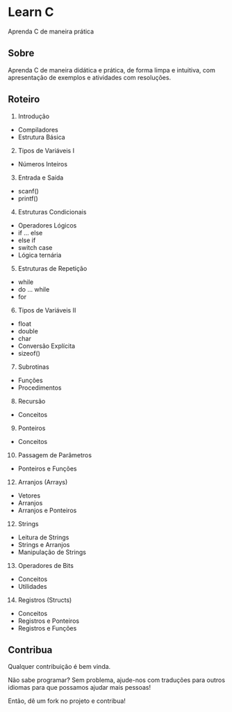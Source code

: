 # Learn C
Aprenda C de maneira prática

## Sobre
Aprenda C de maneira didática e prática, de forma limpa e intuitiva, com apresentação de exemplos e atividades com resoluções.

## Roteiro
1. Introdução
  - Compiladores
  - Estrutura Básica
2. Tipos de Variáveis I
  - Números Inteiros
3. Entrada e Saída
  - scanf()
  - printf()
4. Estruturas Condicionais
  - Operadores Lógicos
  - if ... else
  - else if
  - switch case
  - Lógica ternária
5. Estruturas de Repetição
  - while
  - do ... while
  - for
6. Tipos de Variáveis II
  - float
  - double
  - char
  - Conversão Explícita
  - sizeof()
7. Subrotinas
  - Funções
  - Procedimentos
8. Recursão
  - Conceitos
9. Ponteiros
  - Conceitos
10. Passagem de Parâmetros
  - Ponteiros e Funções
12. Arranjos (Arrays)
  - Vetores
  - Arranjos
  - Arranjos e Ponteiros
12. Strings
  - Leitura de Strings
  - Strings e Arranjos
  - Manipulação de Strings
13. Operadores de Bits
  - Conceitos
  - Utilidades
14. Registros (Structs)
  - Conceitos
  - Registros e Ponteiros
  - Registros e Funções

## Contribua
Qualquer contribuição é bem vinda.

Não sabe programar? Sem problema, ajude-nos com traduções
para outros idiomas para que possamos ajudar mais pessoas!

Então, dê um fork no projeto e contribua!
